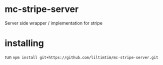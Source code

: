 # mc-stripe-server
Server side wrapper / implementation for stripe 

# installing
run `npm install git+https://github.com/liltimtim/mc-stripe-server.git`
